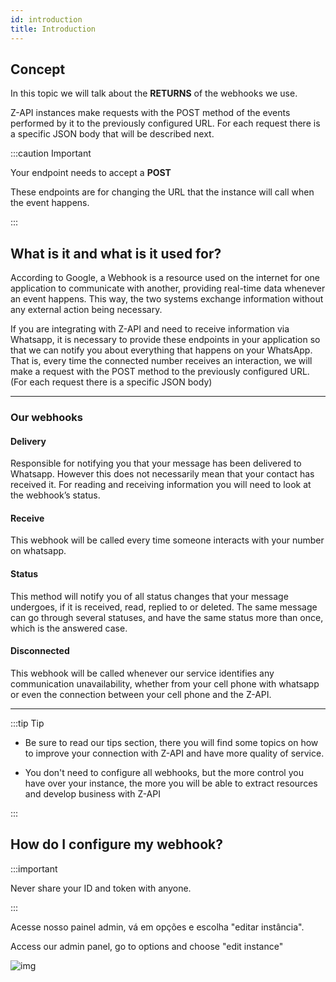 ```yaml
---
id: introduction
title: Introduction 
---
```


## Concept

In this topic we will talk about the **RETURNS** of the webhooks we use.

Z-API instances make requests with the POST method of the events performed by it to the previously configured URL. For each request there is a specific JSON body that will be described next.

:::caution Important

Your endpoint needs to accept a **POST**

These endpoints are for changing the URL that the instance will call when the event happens.

:::

## What is it and what is it used for?

According to Google, a Webhook is a resource used on the internet for one application to communicate with another, providing real-time data whenever an event happens. This way, the two systems exchange information without any external action being necessary.

If you are integrating with Z-API and need to receive information via Whatsapp, it is necessary to provide these endpoints in your application so that we can notify you about everything that happens on your WhatsApp. That is, every time the connected number receives an interaction, we will make a request with the POST method to the previously configured URL. (For each request there is a specific JSON body)

---

### Our webhooks

#### Delivery 

Responsible for notifying you that your message has been delivered to Whatsapp. However this does not necessarily mean that your contact has received it. For reading and receiving information you will need to look at the webhook’s status.

#### Receive

This webhook will be called every time someone interacts with your number on whatsapp.

#### Status

This method will notify you of all status changes that your message undergoes, if it is received, read, replied to or deleted. The same message can go through several statuses, and have the same status more than once, which is the answered case.

#### Disconnected

This webhook will be called whenever our service identifies any communication unavailability, whether from your cell phone with whatsapp or even the connection between your cell phone and the Z-API.


---

:::tip Tip

- Be sure to read our tips section, there you will find some topics on how to improve your connection with Z-API and have more quality of service.

- You don't need to configure all webhooks, but the more control you have over your instance, the more you will be able to extract resources and develop business with Z-API

:::

## How do I configure my webhook?

:::important

Never share your ID and token with anyone.

:::

Acesse nosso painel admin, vá em opções e escolha "editar instância".

Access our admin panel, go to options and choose "edit instance"

![img](../../../../../img/EditInstance.jpg)
